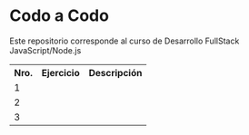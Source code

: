 # Codo a Codo

Este repositorio corresponde al curso de Desarrollo FullStack JavaScript/Node.js

<table>
    <tr>
      <th>
        Nro.
      </th>
      <th>
        Ejercicio
      </th>
      <th>
        Descripción
      </th>
    </tr>
    <tr>
      <td>
        1
      </td>
      <td>
      </td>
      <td></td>
    </tr>
    <tr>
      <td>
        2
      </td>
      <td>
      </td>
      <td></td>
    </tr>
    <tr>
      <td>
        3
      </td>
      <td>
      </td>
      <td></td>
    </tr>
  </table>
